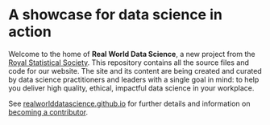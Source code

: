 # A showcase for data science in action
Welcome to the home of **Real World Data Science**, a new project from the [Royal Statistical Society](https://rss.org.uk/). This repository contains all the source files and code for our website. The site and its content are being created and curated by data science practitioners and leaders with a single goal in mind: to help you deliver high quality, ethical, impactful data science in your workplace.

See [realworlddatascience.github.io](https://realworlddatascience.net/) for further details and information on [becoming a contributor](https://realworlddatascience.net/contributor-docs/call-for-contributions.html).
